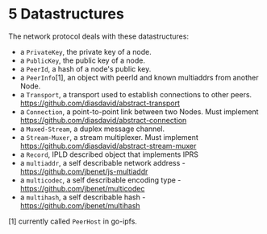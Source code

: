 5 Datastructures
================

The network protocol deals with these datastructures:

- a `PrivateKey`, the private key of a node.
- a `PublicKey`, the public key of a node.
- a `PeerId`, a hash of a node's public key.
- a `PeerInfo`[1], an object with peerId and known multiaddrs from another Node.
- a `Transport`, a transport used to establish connections to other peers. https://github.com/diasdavid/abstract-transport
- a `Connection`, a point-to-point link between two Nodes. Must implement https://github.com/diasdavid/abstract-connection
- a `Muxed-Stream`, a duplex message channel. 
- a `Stream-Muxer`, a stream multiplexer. Must implement https://github.com/diasdavid/abstract-stream-muxer
- a `Record`, IPLD described object that implements IPRS
- a `multiaddr`, a self describable network address - https://github.com/jbenet/js-multiaddr
- a `multicodec`, a self describable encoding type - https://github.com/jbenet/multicodec
- a `multihash`, a self describable hash - https://github.com/jbenet/multihash

[1] currently called `PeerHost` in go-ipfs.
